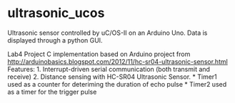 # ultrasonic_ucos
Ultrasonic sensor controlled by uC/OS-II on an Arduino Uno. Data is displayed through a python GUI.

Lab4 Project
	C implementation based on Arduino project from http://arduinobasics.blogspot.com/2012/11/hc-sr04-ultrasonic-sensor.html
	Features:
		1. Interrupt-driven serial communication (both transmit and receive)
		2. Distance sensing with HC-SR04 Ultrasonic Sensor.
			* Timer1 used as a counter for deteriming the duration of echo pulse
			* Timer2 used as a timer for the trigger pulse

	
